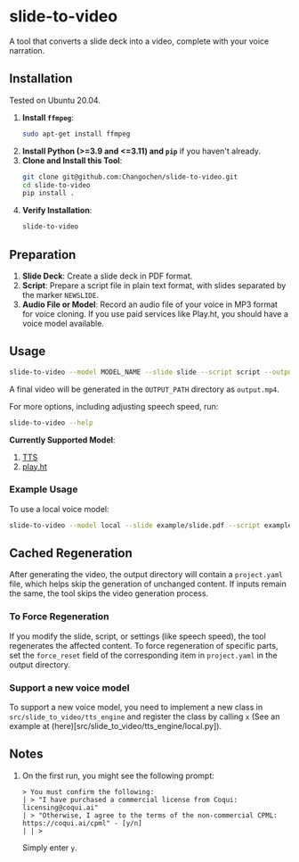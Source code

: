 # slide-to-video

A tool that converts a slide deck into a video, complete with your voice narration.

## Installation
Tested on Ubuntu 20.04.

1. **Install `ffmpeg`**:
    ```bash
    sudo apt-get install ffmpeg
    ```
2. **Install Python (>=3.9 and <=3.11) and `pip`** if you haven't already.
3. **Clone and Install this Tool**:
    ```bash
    git clone git@github.com:Changochen/slide-to-video.git
    cd slide-to-video
    pip install .
    ```
4. **Verify Installation**:
    ```bash
    slide-to-video
    ```

## Preparation
1. **Slide Deck**: Create a slide deck in PDF format.
2. **Script**: Prepare a script file in plain text format, with slides separated by the marker `NEWSLIDE`.
3. **Audio File or Model**: Record an audio file of your voice in MP3 format for voice cloning. If you use paid services like Play.ht, you should have a voice model available.

## Usage
```bash
slide-to-video --model MODEL_NAME --slide slide --script script --output-dir OUTPUT_PATH --config ADDITIONAL_CONFIG.yaml
```
A final video will be generated in the `OUTPUT_PATH` directory as `output.mp4`.

For more options, including adjusting speech speed, run:
```bash
slide-to-video --help
```

**Currently Supported Model**:
1. [TTS](https://github.com/coqui-ai/TTS)
2. [play.ht](https://play.ht/)

### Example Usage
To use a local voice model:
```bash
slide-to-video --model local --slide example/slide.pdf --script example/script.txt --voice example/sample.mp3 --output-dir output
```

## Cached Regeneration
After generating the video, the output directory will contain a `project.yaml` file, which helps skip the generation of unchanged content. If inputs remain the same, the tool skips the video generation process.

### To Force Regeneration
If you modify the slide, script, or settings (like speech speed), the tool regenerates the affected content. To force regeneration of specific parts, set the `force_reset` field of the corresponding item in `project.yaml` in the output directory.

### Support a new voice model
To support a new voice model, you need to implement a new class in `src/slide_to_video/tts_engine` and register the class by calling `x` (See an example at (here)[src/slide_to_video/tts_engine/local.py]).

## Notes
1. On the first run, you might see the following prompt:
    ```
    > You must confirm the following:
    | > "I have purchased a commercial license from Coqui: licensing@coqui.ai"
    | > "Otherwise, I agree to the terms of the non-commercial CPML: https://coqui.ai/cpml" - [y/n]
    | | > 
    ```
    Simply enter `y`.
